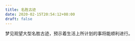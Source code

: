 ```yaml
---
title: 名胜古迹
date: 2020-02-15T20:54:12+08:00
draft: false
---
```


梦见观望大型名胜古迹，预示着生活上所计划的事将能顺利进行。<br>
